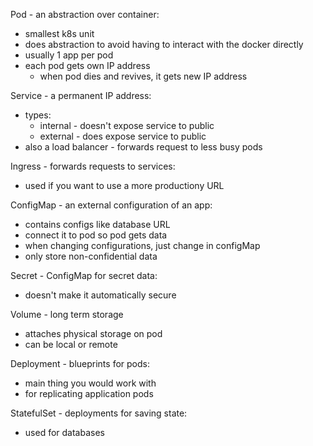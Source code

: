 
Pod - an abstraction over container:
- smallest k8s unit
- does abstraction to avoid having to interact with the docker directly
- usually 1 app per pod
- each pod gets own IP address
	- when pod dies and revives, it gets new IP address

Service - a permanent IP address:
- types:
	- internal - doesn't expose service to public
	- external - does expose service to public
- also a load balancer - forwards request to less busy pods

Ingress - forwards requests to services:
- used if you want to use a more productiony URL

ConfigMap - an external configuration of an app:
- contains configs like database URL
- connect it to pod so pod gets data
- when changing configurations, just change in configMap
- only store non-confidential data

Secret - ConfigMap for secret data:
- doesn't make it automatically secure

Volume - long term storage
- attaches physical storage on pod
- can be local or remote

Deployment - blueprints for pods:
- main thing you would work with
- for replicating application pods

StatefulSet - deployments for saving state:
- used for databases
